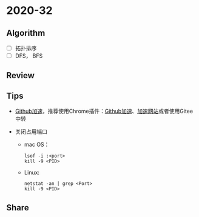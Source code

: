 # 2020-32

## Algorithm

- [ ] 拓扑排序
- [ ] DFS， BFS

## Review



## Tips

- [Github加速](https://zhuanlan.zhihu.com/p/165413464?utm_source=wechat_session&utm_medium=social&utm_oi=556490864696819712)，推荐使用Chrome插件：[Github加速](https://github.com/fhefh2015/Fast-GitHub)、[加速网站](http://toolwa.com/github/)或者使用Gitee中转

- 关闭占用端口

  - mac OS：

    ```shell
    lsof -i :<port>
    kill -9 <PID>
    ```

  - Linux:

    ```shell
    netstat -an | grep <Port>
    kill -9 <PID>
    ```

    

## Share

